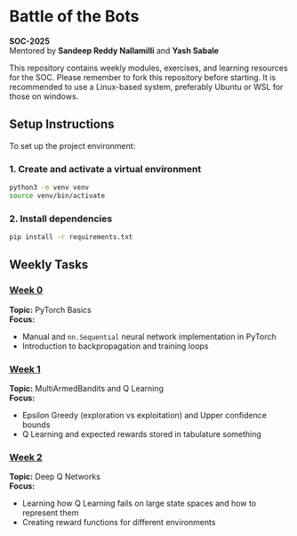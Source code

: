 # Battle of the Bots

**SOC-2025**  
Mentored by **Sandeep Reddy Nallamilli** and **Yash Sabale**

This repository contains weekly modules, exercises, and learning resources for the SOC. Please remember to fork this repository before starting. It is recommended to use a Linux-based system, preferably Ubuntu or WSL for those on windows.


## Setup Instructions

To set up the project environment:

### 1. Create and activate a virtual environment

```bash
python3 -m venv venv
source venv/bin/activate  
```

### 2. Install dependencies
```bash
pip install -r requirements.txt
```

## Weekly Tasks

### [Week 0](./Week0/)
**Topic:** PyTorch Basics  
**Focus:**
- Manual and `nn.Sequential` neural network implementation in PyTorch
- Introduction to backpropagation and training loops

### [Week 1](./Week1/)
**Topic:** MultiArmedBandits and Q Learning  
**Focus:**
- Epsilon Greedy (exploration vs exploitation) and Upper confidence bounds
- Q Learning and expected rewards stored in tabulature something

### [Week 2](./Week2/)
**Topic:** Deep Q Networks  
**Focus:**
- Learning how Q Learning fails on large state spaces and how to represent them
- Creating reward functions for different environments
